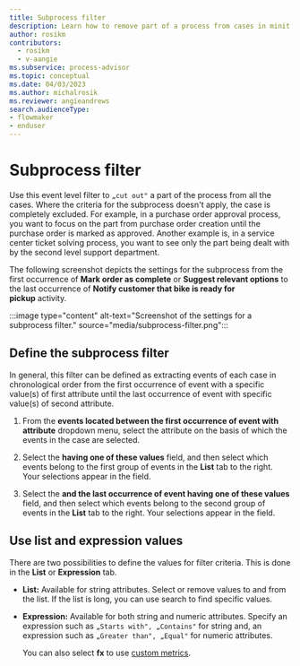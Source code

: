 ```yaml
---
title: Subprocess filter
description: Learn how to remove part of a process from cases in minit.
author: rosikm
contributors:
  - rosikm
  - v-aangie
ms.subservice: process-advisor
ms.topic: conceptual
ms.date: 04/03/2023
ms.author: michalrosik
ms.reviewer: angieandrews
search.audienceType:
- flowmaker
- enduser
---
```


# Subprocess filter

Use this event level filter to `„cut out"` a part of the process from all the cases. Where the criteria for the subprocess doesn't apply, the case is completely excluded. For example, in a purchase order approval process, you want to focus on the part from purchase order creation until the purchase order is marked as approved. Another example is, in a service center ticket solving process, you want to see only the part being dealt with by the second level support department.

The following screenshot depicts the settings for the subprocess from the first occurrence of **Mark order as complete** or **Suggest relevant options** to the last occurrence of **Notify customer that bike is ready for pickup** activity.

:::image type="content" alt-text="Screenshot of the settings for a subprocess filter." source="media/subprocess-filter.png":::

## Define the subprocess filter

In general, this filter can be defined as extracting events of each case in chronological order from the first occurrence of event with a specific value(s) of first attribute until the last occurrence of event with specific value(s) of second attribute.

1. From the **events located between the first occurrence of event with attribute** dropdown menu, select the attribute on the basis of which the events in the case are selected.

1. Select the **having one of these values** field, and then select which events belong to the first group of events in the **List** tab to the right. Your selections appear in the field.

1. Select the **and the last occurrence of event having one of these values** field, and then select which events belong to the second group of events in the **List** tab to the right. Your selections appear in the field.

## Use list and expression values

There are two possibilities to define the values for filter criteria. This is done in the **List** or **Expression** tab.

- **List:** Available for string attributes. Select or remove values to and from the list. If the list is long, you can use search to find specific values.

- **Expression:** Available for both string and numeric attributes. Specify an expression such as `„Starts with", „Contains"` for string and, an expression such as `„Greater than", „Equal"` for numeric attributes.

    You can also select **fx** to use [custom metrics](custom-metrics.md).

